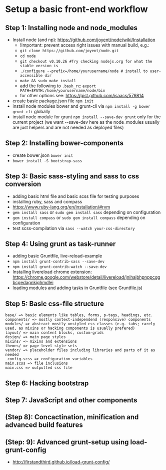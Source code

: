# Setup a basic front-end workflow

## Step 1: Installing node and node_modules
* Install node (and np): https://github.com/joyent/node/wiki/Installation
	* !Important: prevent access right issues with manual build, e.g.:
  * ```git clone https://github.com/joyent/node.git```
  * ```cd node```
  * ```git checkout v0.10.26 #Try checking nodejs.org for what the stable version is```
  * ```./configure --prefix=/home/yourusername/node # install to user-accessible dir```
  * ```make && sudo make install```
  *  add the following to ```.bash_rc```: ```export PATH=$PATH:/home/yourusername/node/bin```
	* for other options see: https://gist.github.com/isaacs/579814
* create basic package.json file ```npm init```
* install node modules bower and grunt-cli via ```npm install -g bower grunt-cli``` globally 
* install node module for grunt ```npm install --save-dev grunt``` only for the current project (we want --save-dev here as the node_modules usually are just helpers and are not needed as deployed files)

## Step 2: Installing bower-components
* create bower.json ```bower init```
* ```bower install -S bootstrap-sass```

## Step 3: Basic sass-styling and sass to css conversion
* adding basic html file and basic scss file for testing purposes
* installing ruby, sass and compass
 * https://www.ruby-lang.org/en/installation/#rvm
 * ```gem install sass``` or ```sudo gem install sass``` depending on configuration
 * ```gem install compass``` or ```sudo gem install compass``` depending on configuration
*  test scss-compilation via ```sass --watch your-css-directory```

## Step 4: Using grunt as task-runner
* adding basic Gruntfile, live-reload-example
 * ```npm install grunt-contrib-sass --save-dev```
 * ```npm install grunt-contrib-watch --save-dev```
 * Installing livereload chrome extension: https://chrome.google.com/webstore/detail/livereload/jnihajbhpnppcggbcgedagnkighmdlei
 * loading modules and adding tasks in Gruntfile (see Gruntfile.js)

## Step 5: Basic css-file structure
```
base/ => basic elements like tables, forms, p-tags, headings, etc.
components/ => mostly context-independend (responsive) components
modules/ => abstract mostly unstyled css classes (e.g. tabs; rarely used, as mixins or hacking components is usually prefered)
layout/ => main content blocks, custom-grids
design/ => main page styles
mixins/ => mixins and extensions
themes/ => page-level style-sets
vendor/ => placeholder files including libraries and parts of it as needed
_config.scss => configuration variables
main.scss => file inclusions
main.css => outputted css file
```

## Step 6: Hacking bootstrap

## Step 7: JavaScript and other components

## (Step 8): Concactination, minification and advanced build features

## (Step: 9): Advanced grunt-setup using load-grunt-config
* http://firstandthird.github.io/load-grunt-config/
